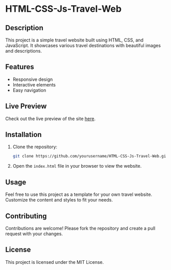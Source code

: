 # HTML-CSS-Js-Travel-Web

## Description

This project is a simple travel website built using HTML, CSS, and JavaScript. It showcases various travel destinations with beautiful images and descriptions.

## Features

- Responsive design
- Interactive elements
- Easy navigation

## Live Preview

Check out the live preview of the site [here]([http://example.com](https://travel-testtt.vercel.app/)).

## Installation

1. Clone the repository:
    ```bash
    git clone https://github.com/yourusername/HTML-CSS-Js-Travel-Web.git
    ```
2. Open the `index.html` file in your browser to view the website.

## Usage

Feel free to use this project as a template for your own travel website. Customize the content and styles to fit your needs.

## Contributing

Contributions are welcome! Please fork the repository and create a pull request with your changes.

## License

This project is licensed under the MIT License.


